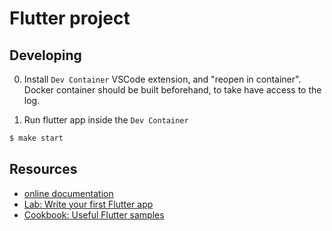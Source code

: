 # Flutter project


## Developing
0. Install `Dev Container` VSCode extension, and "reopen in container". Docker container should be built beforehand, to take have access to the log.

1. Run flutter app inside the `Dev Container`
```bash
$ make start
```


## Resources
- [online documentation](https://docs.flutter.dev/)
- [Lab: Write your first Flutter app](https://docs.flutter.dev/get-started/codelab)
- [Cookbook: Useful Flutter samples](https://docs.flutter.dev/cookbook)
